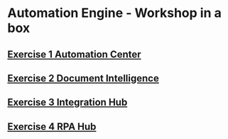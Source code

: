 # Automation Engine - Workshop in a box

## [Exercise 1 Automation Center](https://htmlpreview.github.io/?https://github.com/quentincloudsnow/automationcenter/blob/master/AutomationCenter.html)

## [Exercise 2 Document Intelligence](https://htmlpreview.github.io/?https://github.com/quentincloudsnow/quentin/main/blob/DocIntel.html)

## [Exercise 3 Integration Hub](https://htmlpreview.github.io/?https://github.com/quentincloudsnow/quentin/main/blob/IntegrationHub.html)

## [Exercise 4 RPA Hub](https://htmlpreview.github.io/?https://github.com/quentincloudsnow/Robert/master/blob/RPA%20Exercise.html)